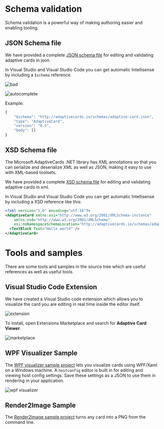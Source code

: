 # Schema validation
Schema validation is a powerful way of making authoring easier and enabling tooling.

## JSON Schema file
We have provided a complete [JSON schema file](http://adaptivecards.io/schemas/adaptive-card.json) for editing and validating 
adaptive cards in json.

In Visual Studio and Visual Studio Code you can get automatic Intellisense by including a `$schema` reference.

![bad](../../content/invalidjson1.png)

![autocomplete](../../content/autocomplete.png)

Example:
```javascript
{
    "$schema": "http://adaptivecards.io/schemas/adaptive-card.json",
    "type": "AdaptiveCard",
    "version": "0.5",
    "body": []
}
```

## XSD Schema file
The Microsoft.AdaptiveCards .NET library has XML annotations so that you can serialize and deserialize XML 
as well as JSON, making it easy to use with XML-based toolsets. 

We have provided a complete [XSD schema file](http://adaptivecards.io/schemas/adaptive-card.xsd) for editing and validating 
adaptive cards in xml.

In Visual Studio and Visual Studio Code you can get automatic Intellisense by including a XSD reference like this:

```xml
<?xml version="1.0" encoding="utf-16"?>
<AdaptiveCard xmlns:xsi="http://www.w3.org/2001/XMLSchema-instance" 
    xmlns:xsd="http://www.w3.org/2001/XMLSchema"
    xsi:noNamespaceSchemaLocation="http://adaptivecards.io/schemas/adaptive-card.xsd">
  <TextBlock Text="Hello world" />
</AdaptiveCard>
```

# Tools and samples
There are some tools and samples in the source tree which are useful references as well as useful tools.

## Visual Studio Code Extension
We have created a Visual Studio code extension which allows you to visualize the card you are editing in real time
inside the editor itself. 

![extension](../../content/vscode-extension.png)

To install, open Extensions Marketplace and search for **Adaptive Card Viewer**.

![marketplace](../../content/vscode-extension-marketplace.png)


## WPF Visualizer Sample
The [WPF visualizer sample project](https://github.com/Microsoft/AdaptiveCards/tree/master/source/dotnet/Samples/WPFVisualizer) lets you visualize cards using WPF/Xaml on a Windows machine.  A `hostconfig`
editor is built in for editing and viewing host config settings. Save these settings as a JSON to use them in rendering
in your application.

![wpf visualizer](../../content/wpfvisualizer.png)

## Render2Image Sample
The [Render2Image sample project](https://github.com/Microsoft/AdaptiveCards/tree/master/source/dotnet/Samples/RenderImage) turns any card into a PNG from the command line.
